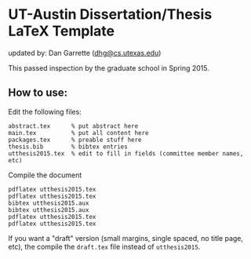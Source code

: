 # UT-Austin Dissertation/Thesis LaTeX Template

updated by: Dan Garrette (dhg@cs.utexas.edu)

This passed inspection by the graduate school in Spring 2015.

## How to use:

Edit the following files:

    abstract.tex      % put abstract here
    main.tex          % put all content here
    packages.tex      % preable stuff here
    thesis.bib        % bibtex entries
    utthesis2015.tex  % edit to fill in fields (committee member names, etc)

Compile the document

    pdflatex utthesis2015.tex
    pdflatex utthesis2015.tex
    bibtex utthesis2015.aux
    bibtex utthesis2015.aux
    pdflatex utthesis2015.tex
    pdflatex utthesis2015.tex

If you want a "draft" version (small margins, single spaced, no title page, etc), the compile the `draft.tex` file instead of `utthesis2015`.


